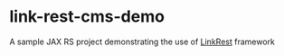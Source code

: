 # link-rest-cms-demo
A sample JAX RS project demonstrating the use of [LinkRest](https://github.com/nhl/link-rest) framework
